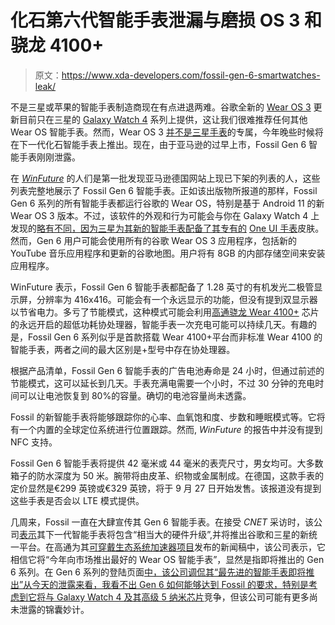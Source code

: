 # 化石第六代智能手表泄漏与磨损 OS 3 和骁龙 4100+

> 原文：<https://www.xda-developers.com/fossil-gen-6-smartwatches-leak/>

不是三星或苹果的智能手表制造商现在有点进退两难。谷歌全新的 [Wear OS 3](https://www.xda-developers.com/will-my-smartwatch-get-wear-os-3/) 更新目前只在三星的 [Galaxy Watch 4](https://www.xda-developers.com/samsung-galaxy-watch-4/) 系列上提供，这让我们很难推荐任何其他 Wear OS 智能手表。然而，Wear OS 3 [并不是三星手表](https://www.xda-developers.com/will-my-smartwatch-get-wear-os-3/)的专属，今年晚些时候将在下一代化石智能手表上推出。现在，由于亚马逊的过早上市，Fossil Gen 6 智能手表刚刚泄露。

在 [*WinFuture*](https://winfuture.de/news,124696.html) 的人们是第一批发现亚马逊德国网站上现已下架的列表的人，这些列表完整地展示了 Fossil Gen 6 智能手表。正如该出版物所报道的那样，Fossil Gen 6 系列的所有智能手表都运行谷歌的 Wear OS，特别是基于 Android 11 的新 Wear OS 3 版本。不过，该软件的外观和行为可能会与你在 Galaxy Watch 4 上发现的[略有不同，因为三星为其新的智能手表配备了其专有的](https://www.xda-developers.com/wear-os-3-galaxy-watch-4-oneui-watch-review/) [One UI 手表](https://www.xda-developers.com/one-ui-watch-samsung-new-os-smartwatches/)皮肤。然而，Gen 6 用户可能会使用所有的谷歌 Wear OS 3 应用程序，包括新的 YouTube 音乐应用程序和更新的谷歌地图。用户将有 8GB 的内部存储空间来安装应用程序。

WinFuture 表示，Fossil Gen 6 智能手表都配备了 1.28 英寸的有机发光二极管显示屏，分辨率为 416x416。可能会有一个永远显示的功能，但没有提到双显示器以节省电力。多亏了节能模式，这种模式可能会利用[高通骁龙 Wear 4100+](https://www.xda-developers.com/qualcomm-snapdragon-4100-announcement-wear-os-smartwatches/) 芯片的永远开启的超低功耗协处理器，智能手表一次充电可能可以持续几天。有趣的是，Fossil Gen 6 系列似乎是首款搭载 Wear 4100+平台而非标准 Wear 4100 的智能手表，两者之间的最大区别是+型号中存在协处理器。

根据产品清单，Fossil Gen 6 智能手表的广告电池寿命是 24 小时，但通过前述的节能模式，这可以延长到几天。手表充满电需要一个小时，不过 30 分钟的充电时间可以让电池恢复到 80%的容量。确切的电池容量尚未透露。

Fossil 的新智能手表将能够跟踪你的心率、血氧饱和度、步数和睡眠模式等。它将有一个内置的全球定位系统进行位置跟踪。然而, *WinFuture* 的报告中并没有提到 NFC 支持。

Fossil Gen 6 智能手表将提供 42 毫米或 44 毫米的表壳尺寸，男女均可。大多数箱子的防水深度为 50 米。腕带将由皮革、织物或金属制成。在德国，这款手表的定价显然是€299 英镑或€329 英镑，将于 9 月 27 日开始发售。该报道没有提到这些手表是否会以 LTE 模式提供。

几周来，Fossil 一直在大肆宣传其 Gen 6 智能手表。在接受 *CNET* 采访时，该公司[表示](https://www.xda-developers.com/fossil-existing-smartwatches-wont-get-new-wear-os-version/)其下一代智能手表将包含“相当大的硬件升级”,并将推出谷歌和三星的新统一平台。在高通为其[可穿戴生态系统加速器项目](https://www.xda-developers.com/qualcomm-confirms-new-snapdragon-wear-chipsets/)发布的新闻稿中，该公司表示，它相信它将“今年向市场推出最好的 Wear OS 智能手表”，显然是指即将推出的 Gen 6 系列。在 Gen 6 系列的登陆页面[中，该公司调侃其“最先进的智能手表即将推出”从今天的泄露来看，我看不出 Gen 6 如何能够达到 Fossil 的要求，特别是考虑到它将与 Galaxy Watch 4 及其](https://www.fossil.com/en-us/smartwatches/learn-more/gen-6/)[高级 5 纳米芯片](https://www.xda-developers.com/samsung-exynos-w920-wearable-chip-detailed/)竞争，但该公司可能有更多尚未泄露的锦囊妙计。
